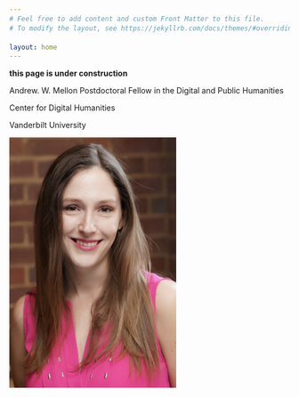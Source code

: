 ```yaml
---
# Feel free to add content and custom Front Matter to this file.
# To modify the layout, see https://jekyllrb.com/docs/themes/#overriding-theme-defaults

layout: home
---
```

**this page is under construction**

Andrew. W. Mellon Postdoctoral Fellow in the Digital and Public Humanities

Center for Digital Humanities

Vanderbilt University


<img height="450"  width="300" src="/Images/McKenna_HS1.png" alt="Professional headshot of me, taken before a brick wall and wearing a pink blouse.">
